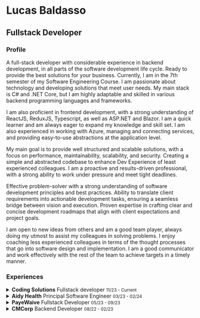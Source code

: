 # Lucas Baldasso

## Fullstack Developer

### Profile

A full-stack developer with considerable experience in backend development, in all parts of the software development life cycle. Ready to provide the best solutions for your business. Currently, I am in the 7th semester of my Software Engineering Course. I am passionate about technology and developing solutions that meet user needs. My main stack is C# and .NET Core, but I am highly adaptable and skilled in various backend programming languages and frameworks.

I am also proficient in frontend development, with a strong understanding of ReactJS, ReduxJS, Typescript, as well as ASP.NET and Blazor. I am a quick learner and am always eager to expand my knowledge and skill set. I am also experienced in working with Azure, managing and connecting services, and providing easy-to-use abstractions at the application level.

My main goal is to provide well structured and scalable solutions, with a focus on performance, maintainability, scalability, and security. Creating a simple and abstracted codebase to enhance Dev Experience of least experienced colleagues. I am a proactive and results-driven professional, with a strong ability to work under pressure and meet tight deadlines.

Effective problem-solver with a strong understanding of software development principles and best practices. Ability to translate client requirements into actionable development tasks, ensuring a seamless bridge between vision and execution. Proven expertise in crafting clear and concise development roadmaps that align with client expectations and project goals.

I am open to new ideas from others and am a good team player, always doing my utmost to assist my colleagues in solving problems. I enjoy coaching less experienced colleagues in terms of the thought processes that go into software design and implementation. I am a good communicator and work effectively with the rest of the team to achieve targets in a timely manner.

### Experiences

<details>
<summary><strong>Coding Solutions</strong> Fullstack developer <small>11/23 - Current</small></summary>
At Coding Solutions I am working in a product which aims to provide a solution for banks and registry in which we enhance and ease the process of validating users IDs, signatures and documents. My main responsibilities include backend development using C#, .NET Core, and SQL Server, as well as frontend development using ReactJS, ReduxJS and Typescript. I also work with Azure, managing and connecting services, and providing easy to use abstractions at application level. I am also responsible of integrating the solution with external APIs for document validation, signatures, notifications and more. We work with Scrum and use Azure DevOps as project management tool and GitHub as version control system. I also serve as a valuable team member, constantly striving to improve the workflow and solution architecture, as well as encouraging peak performance from my team colleagues.

- Backend development using C#, .NET Core, and SQL Server.
- Frontend development using ReactJS, ReduxJS and Typescript.
- Take part in the R&D part of the project, conducting research and tests to find the best solutions for the challenges we face.
- Integration with external APIs for document validation, signatures, notifications and more.
- Manage and connect services in Azure.
- Provide easy to use abstractions at application level.
- Work with Scrum and use Azure DevOps as project management tool and GitHub as version control system.
</details>

<details>
<summary><strong>Aidy Health</strong> Principal Software Engineer <small>03/23 - 02/24</small></summary>
I were the Head of Software Architecture at Aidy, a Startup where we used AI to enhance the patient experience and improve healthcare. My main responsibilities include backend solution development using Azure Cognitive Services, Azure OpenAI, C#, and .NET to provide an API for the frontend. I was responsible for the R&D part of the project, where I conduct research and tests to find the best solutions for the challenges we face, using technologies such as WebSockets, WebHooks, and SignalR. I also serve as a valuable team member, constantly striving to improve the workflow and solution architecture, as well as encouraging peak performance from my team colleagues.

- Coordinate activities in the backend and frontend development team, including task assignment, code review, and code quality assurance.
- Design scalable software architecture and select appropriate microservices for deployment.
- Design and implement RESTful APIs using C# and .NET Core.
- Manage the Azure environment, including the creation of resources, deployment of applications, and monitoring of services.
- Work with Azure Cognitive Services, SignalR, WebSockets, and WebHooks.
- Use Linear as project management tool and GitHub as version control system.

[Reference Letter](https://drive.google.com/file/d/1Ci5v2EYiq7-erv-63DGh0fojHpDlZFDf/view?usp=drive_link)

</details>

<details>
<summary><strong>PayeWaive</strong> Fullstack Developer <small>05/23 - 09/23</small></summary>
At PayeWaive, my role involved automated testing development, setting up the environment for Test-Driven Development (TDD), and refactoring existing code. I also contributed to enhancing the solution's architecture and developing new features. I developed payment-related functionalities, including integration with external APIs. Additionally, I worked on document manipulation features, such as filling out Word and PDF documents, as well as creating and populating documents from templates.

- Developed automated tests using C# and NUnit.
- Developed new features using C#, .NET Core
- Helped to improve the solution's architecture.
- Worked with Azure DevOps to manage the project.
- Used Git as version control system.
- Handled File manipulation using C# and .NET Core.
</details>

<details>
<summary><strong>CMCorp</strong> Backend Developer <small>08/22 - 02/23</small></summary>
I worked by creating queries using Linq to access the database and generate reports, perform calculations, and validate business rules. Throughout this process, I was responsible for ensuring that all relevant information was included in the reports, that the calculations were accurate, and that the business rules were being followed correctly. Additionally, I created test cases to run unit tests on the code prior to delivery. This step was essential to ensure the quality of the final product and prevent future issues. I worked closely with the testing team to conduct integration tests and identify possible inconsistencies, as well as hypotheses for solutions. Throughout the project, I maintained clear and constant communication with the team to ensure that all information was shared and activities were properly aligned. I also remained vigilant for possible process improvements and suggested ideas to optimize teamwork.

- Developed queries using Linq to access the database and generate reports, perform calculations, and validate business rules.
- Created test cases to run unit tests on the code prior to delivery.
- Worked closely with the testing team to conduct integration tests and identify possible inconsistencies, as well as hypotheses for solutions.
- Maintained clear and constant communication with the team to ensure that all information was shared and activities were properly aligned.
- Remained vigilant for possible process improvements and suggested ideas to optimize teamwork
</details>
